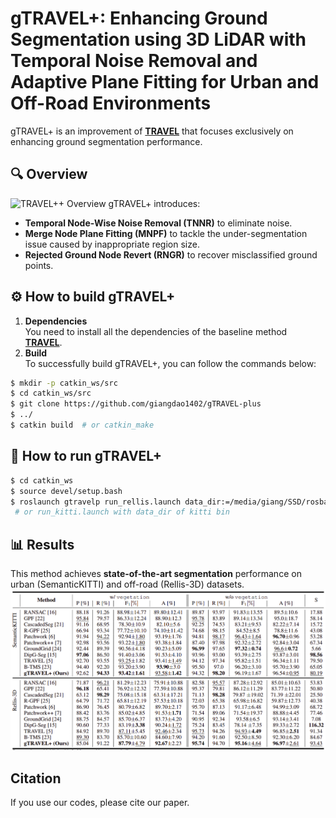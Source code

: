 # gTRAVEL+: Enhancing Ground Segmentation using 3D LiDAR with Temporal Noise Removal and Adaptive Plane Fitting for Urban and Off-Road Environments
gTRAVEL+ is an improvement of [**TRAVEL**](https://github.com/url-kaist/TRAVEL) that focuses exclusively on enhancing ground segmentation performance.  
## 🔍 Overview  
![TRAVEL++ Overview](assets/overview.png)
gTRAVEL+ introduces:  
- **Temporal Node-Wise Noise Removal (TNNR)** to eliminate noise.  
- **Merge Node Plane Fitting (MNPF)** to tackle the under-segmentation issue caused by inappropriate region size.  
- **Rejected Ground Node Revert (RNGR)** to recover misclassified ground points. 
## :gear: How to build gTRAVEL+
1. **Dependencies**  
You need to install all the dependencies of the baseline method [**TRAVEL**](https://github.com/url-kaist/TRAVEL).
2. **Build**  
To successfully build gTRAVEL+, you can follow the commands below:
```bash
$ mkdir -p catkin_ws/src
$ cd catkin_ws/src
$ git clone https://github.com/giangdao1402/gTRAVEL-plus
$ ../
$ catkin build  # or catkin_make
```
## :running: How to run gTRAVEL+
```bash
$ cd catkin_ws
$ source devel/setup.bash
$ roslaunch gtravelp run_rellis.launch data_dir:=/media/giang/SSD/rosbag/SematicKITTI/Rellis_3D_os1_cloud_node_kitti_bin/Rellis-3D/00000 rviz:=True
 # or run_kitti.launch with data_dir of kitti bin
```

## 📊 Results  
This method achieves **state-of-the-art segmentation** performance on urban (SemanticKITTI) and off-road (Rellis-3D) datasets.
![Results Image](assets/results.png)  
## Citation
If you use our codes, please cite our paper.
